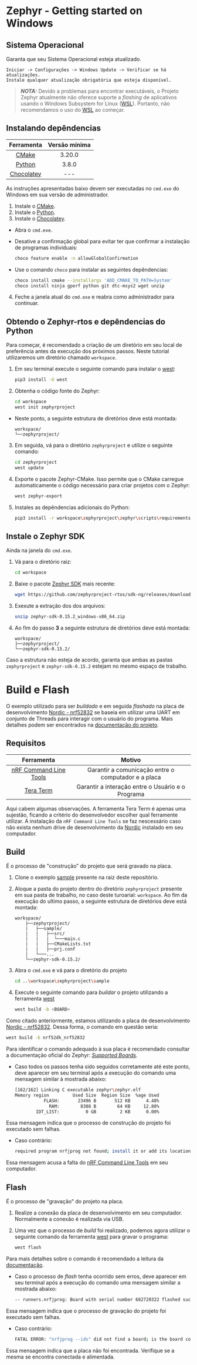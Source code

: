 
# Zephyr - Getting started on Windows

## Sistema Operacional

Garanta que seu Sistema Operacional esteja atualizado.

```
Iniciar -> Configurações -> Windows Update -> Verificar se há atualizações.
Instale qualquer atualização obrigatória que esteja disponível.
```

> **_NOTA:_**  Devido a problemas para encontrar executáveis, o Projeto Zephyr atualmente não oferece suporte a *flashing* de aplicativos usando o Windows Subsystem for Linux ([WSL](https://learn.microsoft.com/en-us/windows/wsl/about)). Portanto, não recomendamos o uso do [WSL](https://learn.microsoft.com/en-us/windows/wsl/about) ao começar.

## Instalando depêndencias

| Ferramenta | Versão mínima |
| :------: | :------: |
| [CMake](https://cmake.org/) | 3.20.0 |
| [Python](https://www.python.org/) | 3.8.0 |
| [Chocolatey](https://chocolatey.org/install) | --- |

As instruções apresentadas baixo devem ser executadas no `cmd.exe` do Windows em sua versão de administrador.

1. Instale o [CMake](https://cmake.org/).
2. Instale o [Python](https://www.python.org/).
3. Instale o [Chocolatey](https://chocolatey.org/install).

* Abra o `cmd.exe`.
* Desative a confirmação global para evitar ter que confirmar a instalação de programas individuais:
    
    ```bash
    choco feature enable -n allowGlobalConfirmation
    ```
* Use o comando `choco` para instalar as seguintes depêndencias:

    ```bash
    choco install cmake --installargs 'ADD_CMAKE_TO_PATH=System'
    choco install ninja gperf python git dtc-msys2 wget unzip
    ```
4. Feche a janela atual do `cmd.exe` e reabra como administrador para continuar.

## Obtendo o Zephyr-rtos e depêndencias do Python

Para começar, é recomendado a criação de um diretório em seu local de preferência antes da execução dos próximos passos. Neste tutorial utilizaremos um diretório chamado `workspace`.

1. Em seu terminal execute o seguinte comando para instalar o [west](https://docs.zephyrproject.org/latest/develop/west/index.html):

    ```bash
    pip3 install -U west
    ```
2. Obtenha o código fonte do Zephyr:

    ```bash
    cd workspace
    west init zephyrproject
    ````

* Neste ponto, a seguinte estrutura de diretórios deve está montada: 

    ```
    workspace/
    └──zephyrproject/
    ```

3. Em seguida, vá para o diretório `zephyrproject` e utilize o seguinte comando:

    ```bash
    cd zephyrproject
    west update
    ```

4. Exporte o pacote Zephyr-CMake. Isso permite que o CMake carregue automaticamente o código necessário para criar projetos com o Zephyr:
    
    ```bash
    west zephyr-export
    ```

5. Instales as depêndencias adicionais do Python:

    ```bash
    pip3 install -r workspace\zephyrproject\zephyr\scripts\requirements.txt
    ```

## Instale o Zephyr SDK

Ainda na janela do `cmd.exe`.

1. Vá para o diretório raiz:

    ```bash
    cd workspace
    ```
2. Baixe o pacote [Zephyr SDK](https://github.com/zephyrproject-rtos/sdk-ng/releases) mais recente:

    ```bash
    wget https://github.com/zephyrproject-rtos/sdk-ng/releases/download/v0.15.2/zephyr-sdk-0.15.2_windows-x86_64.zip
    ```

3. Exexute a extração dos dos arquivos:

    ```bash
    unzip zephyr-sdk-0.15.2_windows-x86_64.zip
    ```

4. Ao fim do passo **3** a seguinte estrutura de diretórios deve está montada:

    ```
    workspace/
    ├──zephyrproject/
    └──zephyr-sdk-0.15.2/
    ```

Caso a estrutura não esteja de acordo, garanta que ambas as pastas `zephyrproject` e `zephyr-sdk-0.15.2` estejam no mesmo espaço de trabalho.


# Build e Flash

O exemplo utilizado para ser *buildado* e em seguida *flashado* na placa de desenvolvimento [Nordic - nrf52832](https://docs.zephyrproject.org/2.7.0/boards/arm/nrf52dk_nrf52832/doc/index.html) se baseia em utilizar uma UART em conjunto de Threads para interagir com o usuário do programa. Mais detalhes podem ser encontrados na [documentação do projeto](https://github.com/Tayco110/Zephyr--Getting_started_on_Windows/blob/main/sample/README.md).

## Requisitos

| Ferramenta | Motivo |
| :------: | :------: |
| [nRF Command Line Tools](https://www.nordicsemi.com/Products/Development-tools/nrf-command-line-tools/download)| Garantir a comunicação entre o computador e a placa |
| [Tera Term](https://ttssh2.osdn.jp/index.html.en) | Garantir a interação entre o Usuário e o Programa |

Aqui cabem algumas observações. A ferramenta Tera Term é apenas uma sujestão, ficando a critério do desenvolvedor escolher qual ferramente utilizar. A instalação da `nRF Command Line Tools` se faz nescessário caso não exista nenhum drive de desenvolvimento da [Nordic](https://www.nordicsemi.com/) instalado em seu computador.

## Build

É o processo de "construção" do projeto que será gravado na placa. 

1. Clone o exemplo [sample](https://github.com/Tayco110/Zephyr--Getting_started_on_Windows/tree/main/sample) presente na raiz deste repositório.

2. Aloque a pasta do projeto dentro do diretório `zephyrproject` presente em sua pasta de trabalho, no caso deste turoarial: `workspace`. Ao fim da execução do ultimo passo, a seguinte estrutura de diretórios deve está montada:

    ```
    workspace/
        ├──zephyrproject/
        |   ├──sample/
        |   |   ├──src/
        |   |   |  └───main.c
        |   |   ├──CMakeLists.txt
        |   |   ├──prj.conf
        |   └───...
        └──zephyr-sdk-0.15.2/
    ```

3. Abra o `cmd.exe` e vá para o diretório do projeto

    ```bash
    cd ..\workspace\zephyrproject\sample
    ```
4. Execute o seguinte comando para *buildar* o projeto utilizando a ferramenta [west](https://docs.zephyrproject.org/latest/develop/west/build-flash-debug.html#west-building)

    ```bash
    west build -b <BOARD>
    ```

Como citado anteriormente, estamos utilizando a placa de desenvolvimento [Nordic - nrf52832](https://docs.zephyrproject.org/2.7.0/boards/arm/nrf52dk_nrf52832/doc/index.html). Dessa forma, o comando em questão seria:

```bash
west build -b nrf52dk_nrf52832
```
Para identificar o comando adequado à sua placa é recomendado consultar a documentação oficial do Zephyr: [*Supported Boards*](https://docs.zephyrproject.org/latest/boards/index.html#boards).

* Caso todos os passos tenha sido seguidos corretamente até este ponto, deve aparecer em seu terminal após a execução do comando uma mensagem similar à mostrada abaixo:

    ```bash
    [162/162] Linking C executable zephyr\zephyr.elf
    Memory region         Used Size  Region Size  %age Used
               FLASH:       23496 B       512 KB      4.48%
                 RAM:        8388 B        64 KB     12.80%
            IDT_LIST:          0 GB         2 KB      0.00%
    ``` 

Essa mensagem indica que o processo de construção do projeto foi executado sem falhas.

* Caso contrário:

    ```bash
    required program nrfjprog not found; install it or add its location to PATH
    ```

Essa mensagem acusa a falta do [nRF Command Line Tools](https://www.nordicsemi.com/Products/Development-tools/nrf-command-line-tools/download) em seu computador.

## Flash

É o processo de "gravação" do projeto na placa.

1. Realize a conexão da placa de desenvolvimento em seu computador. Normalmente a conexão é realizada via USB.

2. Uma vez que o processo de *build* foi realizado, podemos agora utilizar o seguinte comando da ferramenta [west](https://docs.zephyrproject.org/latest/develop/west/build-flash-debug.html#west-building) para gravar o programa:

    ```bash
    west flash
    ```
Para mais detalhes sobre o comando é recomendado a leitura da [documentação](https://docs.zephyrproject.org/latest/develop/west/build-flash-debug.html#west-flashing).

* Caso o processo de *flash* tenha ocorrido sem erros, deve aparecer em seu terminal após a execução do comando uma mensagem similar a mostrada abaixo:

    ```bash
    -- runners.nrfjprog: Board with serial number 682720322 flashed successfully.
    ```

Essa mensagem indica que o processo de gravação do projeto foi executado sem falhas.

* Caso contrário:

    ```bash
    FATAL ERROR: "nrfjprog --ids" did not find a board; is the board connected?
    ```

Essa mensagem indica que a placa não foi encontrada. Verifique se a mesma se encontra conectada e alimentada.


